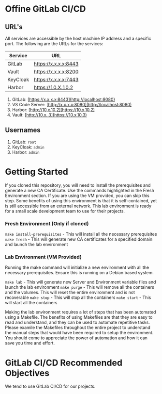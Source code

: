 # Offine GitLab CI/CD

## URL's

All services are accessible by the host machine IP address and a specific port. The following are the URLs for the services:

| Service | URL |
| --- | --- |
| GitLab | https://x.x.x.x:8443 |
| Vault | https://x.x.x.x:8200 |
| KeyCloak | https://x.x.x.x:7443 |
| Harbor | https://10.X.10.2 |

1. GitLab: [https://x.x.x.x:8443](http://localhost:8080)
2. VS Code Server: [http://x.x.x.x:8080](http://localhost:8080)
3. Harbor: [http://10.x.10.2](https://10.x.10.2)
4. Vault: [http://10.x..3](https://10.x.10.3)

## Usernames
1. GitLab: `root`
2. KeyCloak: `admin`
3. Harbor: `admin`

# Getting Started

If you cloned this repository, you will need to install the prerequisites and generate a new CA Certificate. Use the commands highlighted in the Fresh Environment section. If you are using the VM provided, you can skip this step. Some benefits of using this environment is that it is self-contained, yet is still accessible from an external network. This lab environment is ready for a small scale development team to use for their projects. 

### Fresh Environment (Only if cloned)
`make install-prerequisites` - This will install all the necessary prerequisites
`make fresh` - This will generate new CA certificates for a specified domain and launch the lab environment

### Lab Environment (VM Provided)
Running the make command will initialize a new environment with all the necessary prerequisites. Ensure this is running on a Debian based system. 

`make lab` - This will generate new Server and Environment variable files and launch the lab environment
`make purge` - This will remove all the containers and the volumes. This will reset the entire environment and is not recoverable
`make stop` - This will stop all the containers
`make start` - This will start all the containers

Making the lab environment requires a lot of steps that has been automated using a Makefile. The benefits of using Makefiles are that they are easy to read and understand, and they can be used to automate repetitive tasks. Please examile the Makefiles throughout the entire project to understand the manual steps that would have been required to setup the environment. You should come to appreciate the power of automation and how it can save you time and effort.

# GitLab CI/CD Recommended Objectives

We tend to use GitLab CI/CD for our projects.
